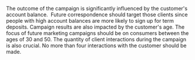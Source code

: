 The outcome of the campaign is significantly influenced by the customer's account balance. 
Future correspondence should target those clients since people with high account balances are more likely to sign up for term deposits.
Campaign results are also impacted by the customer's age. The focus of future marketing campaigns should be on consumers between the ages of 30 and 50.
The quantity of client interactions during the campaign is also crucial. No more than four interactions with the customer should be made.


